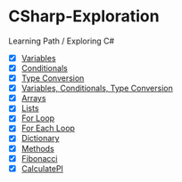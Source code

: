 # CSharp-Exploration
Learning Path / Exploring C#

- [x] [Variables](Variables)
- [x] [Conditionals](Conditionals)
- [x] [Type Conversion](TypeConversion) 
- [x] [Variables, Conditionals, Type Conversion](VariablesAndConditionalsMiniProject) 
- [x] [Arrays](Arrays)
- [x] [Lists](Lists)
- [x] [For Loop](ForLoop)
- [x] [For Each Loop](ForEachLoops)
- [x] [Dictionary](Dictionary)
- [x] [Methods](Methods)
- [x] [Fibonacci](Fibonacci)
- [x] [CalculatePI](CalculatePI)